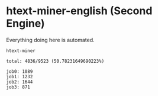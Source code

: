 # htext-miner-english (Second Engine)

Everything doing here is automated.

```
htext-miner

total: 4836/9523 (50.78231649690223%)

job0: 1089
job1: 1232
job2: 1644
job3: 871
```